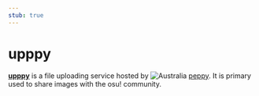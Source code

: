 ```yaml
---
stub: true
---
```


# upppy

**[upppy](https://up.ppy.sh)** is a file uploading service hosted by ![][flag_AU] [peppy](https://osu.ppy.sh/users/2). It is primary used to share images with the osu! community.

[flag_AU]: /wiki/shared/flag/AU.gif "Australia"
